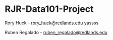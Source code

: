 # RJR-Data101-Project
Rory Huck - rory_huck@redlands.edu
yassss

Ruben Regalado - ruben_regalado@redlands.edu